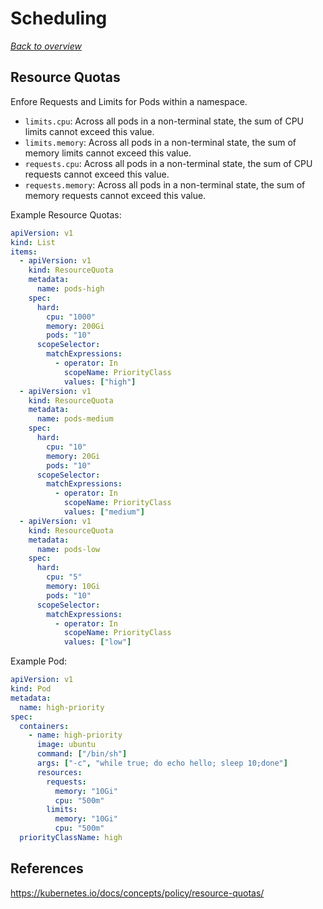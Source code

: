 # Scheduling

[_Back to overview_](README.md)

## Resource Quotas

Enfore Requests and Limits for Pods within a namespace.

- `limits.cpu`: Across all pods in a non-terminal state, the sum of CPU limits cannot exceed this value.
- `limits.memory`: Across all pods in a non-terminal state, the sum of memory limits cannot exceed this value.
- `requests.cpu`: Across all pods in a non-terminal state, the sum of CPU requests cannot exceed this value.
- `requests.memory`: Across all pods in a non-terminal state, the sum of memory requests cannot exceed this value.

Example Resource Quotas:

```yaml
apiVersion: v1
kind: List
items:
  - apiVersion: v1
    kind: ResourceQuota
    metadata:
      name: pods-high
    spec:
      hard:
        cpu: "1000"
        memory: 200Gi
        pods: "10"
      scopeSelector:
        matchExpressions:
          - operator: In
            scopeName: PriorityClass
            values: ["high"]
  - apiVersion: v1
    kind: ResourceQuota
    metadata:
      name: pods-medium
    spec:
      hard:
        cpu: "10"
        memory: 20Gi
        pods: "10"
      scopeSelector:
        matchExpressions:
          - operator: In
            scopeName: PriorityClass
            values: ["medium"]
  - apiVersion: v1
    kind: ResourceQuota
    metadata:
      name: pods-low
    spec:
      hard:
        cpu: "5"
        memory: 10Gi
        pods: "10"
      scopeSelector:
        matchExpressions:
          - operator: In
            scopeName: PriorityClass
            values: ["low"]
```

Example Pod:

```yaml
apiVersion: v1
kind: Pod
metadata:
  name: high-priority
spec:
  containers:
    - name: high-priority
      image: ubuntu
      command: ["/bin/sh"]
      args: ["-c", "while true; do echo hello; sleep 10;done"]
      resources:
        requests:
          memory: "10Gi"
          cpu: "500m"
        limits:
          memory: "10Gi"
          cpu: "500m"
  priorityClassName: high
```

## References

https://kubernetes.io/docs/concepts/policy/resource-quotas/
